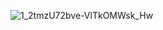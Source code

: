 ![1_2tmzU72bve-VlTkOMWsk_Hw](https://user-images.githubusercontent.com/39653584/156218461-0234b0e9-282a-473d-8ac3-03528e75083e.png)

